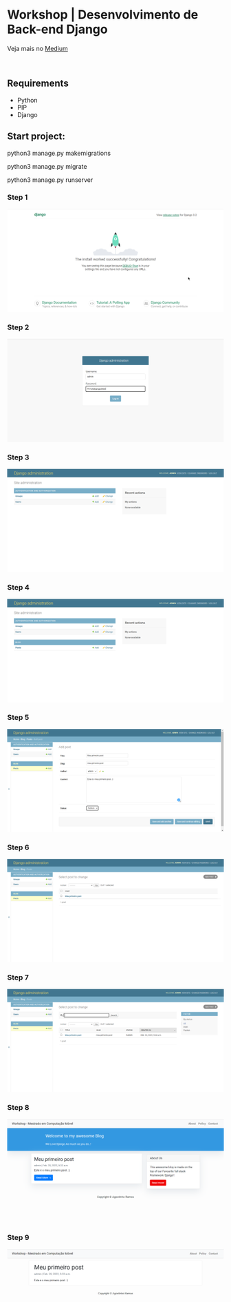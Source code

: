 # Workshop | Desenvolvimento de Back-end Django

Veja mais no <a href="https://agostinhoramos.medium.com/workshop-desenvolvimento-de-back-end-django-parte-1-c42fddfa4054" >Medium</a>

<br/>

## Requirements
- Python
- PIP
- Django

## Start project:

python3 manage.py makemigrations

python3 manage.py migrate

python3 manage.py runserver


### Step 1

![Alt text](https://github.com/agostinhoramos/django_blog/blob/master/screenshots/p1.png?raw=true "Steps")


### Step 2

![Alt text](https://github.com/agostinhoramos/django_blog/blob/master/screenshots/p2.png?raw=true "Steps")


### Step 3

![Alt text](https://github.com/agostinhoramos/django_blog/blob/master/screenshots/p3.png?raw=true "Steps")


### Step 4

![Alt text](https://github.com/agostinhoramos/django_blog/blob/master/screenshots/p4.png?raw=true "Steps")


### Step 5

![Alt text](https://github.com/agostinhoramos/django_blog/blob/master/screenshots/p5.png?raw=true "Steps")


### Step 6

![Alt text](https://github.com/agostinhoramos/django_blog/blob/master/screenshots/p6.png?raw=true "Steps")


### Step 7

![Alt text](https://github.com/agostinhoramos/django_blog/blob/master/screenshots/p7.png?raw=true "Steps")


### Step 8

![Alt text](https://github.com/agostinhoramos/django_blog/blob/master/screenshots/p8.png?raw=true "Steps")


### Step 9

![Alt text](https://github.com/agostinhoramos/django_blog/blob/master/screenshots/p9.png?raw=true "Steps")